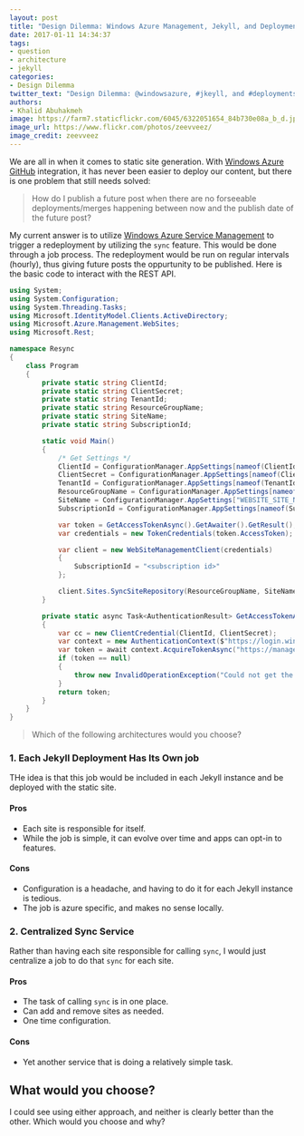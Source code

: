 ```yaml
---
layout: post
title: "Design Dilemma: Windows Azure Management, Jekyll, and Deployments"
date: 2017-01-11 14:34:37
tags:
- question
- architecture
- jekyll
categories:
- Design Dilemma
twitter_text: "Design Dilemma: @windowsazure, #jkeyll, and #deployments #dotnet"
authors:
- Khalid Abuhakmeh
image: https://farm7.staticflickr.com/6045/6322051654_84b730e08a_b_d.jpg
image_url: https://www.flickr.com/photos/zeevveez/
image_credit: zeevveez
---
```


We are all in when it comes to static site generation. With [Windows Azure][azure] [GitHub][github] integration, it has never been easier to deploy our content, but there is one problem that still needs solved:

> How do I publish a future post when there are no forseeable deployments/merges happening between now and the publish date of the future post?

My current answer is to utilize [Windows Azure Service Management][rest] to trigger a redeployment by utilizing the `sync` feature. This would be done through a job process. The redeployment would be run on regular intervals (hourly), thus giving future posts the oppurtunity to be published. Here is the basic code to interact with the REST API.

```csharp
using System;
using System.Configuration;
using System.Threading.Tasks;
using Microsoft.IdentityModel.Clients.ActiveDirectory;
using Microsoft.Azure.Management.WebSites;
using Microsoft.Rest;

namespace Resync
{
    class Program
    {
        private static string ClientId;
        private static string ClientSecret;
        private static string TenantId;
        private static string ResourceGroupName;
        private static string SiteName;
        private static string SubscriptionId;

        static void Main()
        {
            /* Get Settings */
            ClientId = ConfigurationManager.AppSettings[nameof(ClientId)];
            ClientSecret = ConfigurationManager.AppSettings[nameof(ClientSecret)];
            TenantId = ConfigurationManager.AppSettings[nameof(TenantId)];
            ResourceGroupName = ConfigurationManager.AppSettings[nameof(ResourceGroupName)];
            SiteName = ConfigurationManager.AppSettings["WEBSITE_SITE_NAME"];
            SubscriptionId = ConfigurationManager.AppSettings[nameof(SubscriptionId)];

            var token = GetAccessTokenAsync().GetAwaiter().GetResult();
            var credentials = new TokenCredentials(token.AccessToken);

            var client = new WebSiteManagementClient(credentials)
            {
                SubscriptionId = "<subscription id>"
            };

            client.Sites.SyncSiteRepository(ResourceGroupName, SiteName);
        }

        private static async Task<AuthenticationResult> GetAccessTokenAsync()
        {
            var cc = new ClientCredential(ClientId, ClientSecret);
            var context = new AuthenticationContext($"https://login.windows.net/{TenantId}");
            var token = await context.AcquireTokenAsync("https://management.azure.com/", cc);
            if (token == null)
            {
                throw new InvalidOperationException("Could not get the token");
            }
            return token;
        }
    }
}
```

> Which of the following architectures would you choose?

### 1. Each Jekyll Deployment Has Its Own job

THe idea is that this job would be included in each Jekyll instance and be deployed with the static site.

#### Pros

- Each site is responsible for itself.
- While the job is simple, it can evolve over time and apps can opt-in to features.

#### Cons

- Configuration is a headache, and having to do it for each Jekyll instance is tedious.
- The job is azure specific, and makes no sense locally.

### 2. Centralized Sync Service

Rather than having each site responsible for calling `sync`, I would just centralize a job to do that `sync` for each site.

#### Pros

- The task of calling `sync` is in one place.
- Can add and remove sites as needed.
- One time configuration.

#### Cons

- Yet another service that is doing a relatively simple task.

## What would you choose?

I could see using either approach, and neither is clearly better than the other. Which would you choose and why?

[rest]: https://msdn.microsoft.com/en-us/library/azure/ee460799.aspx
[azure]: https://windowsazure.com
[github]: https://github.com